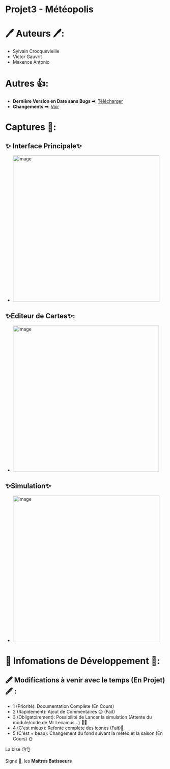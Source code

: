 # Projet3 - Météopolis

# 🖊 Auteurs 🖊:
- Sylvain Crocquevieille
- Victor Gauvrit
- Maxence Antonio

# Autres 👍:
- **Dernière Version en Date sans Bugs ➡**: [Télécharger](https://github.com/NiavlySDev/MeteoPolis/releases/download/1.0.0/MeteoPolis-v1.0.zip)
- **Changements ➡**: [Voir](https://github.com/NiavlySDev/MeteoPolis/releases/tag/1.0.0)

# Captures 📸:
## ✨ Interface Principale✨
- <img width="460" alt="image" src="https://github.com/NiavlySDev/MeteoPolis/assets/78169329/f118124c-d15e-4d64-9a93-bd16be08f02c">
## ✨Editeur de Cartes✨:
- <img width="459" alt="image" src="https://github.com/NiavlySDev/MeteoPolis/assets/78169329/8f8a308f-dfe7-4772-87d0-8faf077f3c30">
## ✨Simulation✨
- <img width="460" alt="image" src="https://github.com/NiavlySDev/MeteoPolis/assets/78169329/63271d86-bb2c-4100-a18f-f45a624092ea">

# 📜 Infomations de Développement 📜:
## 🖋 Modifications à venir avec le temps (En Projet) 🖋 :
- 1 (Priorité): Documentation Complète (En Cours)
- 2 (Rapidement): Ajout de Commentaires 😉 (Fait)
- 3 (Obligatoirement): Possibilité de Lancer la simulation (Attente du module/code de Mr Lecamus...) 🤷‍♂️
- 4 (C'est mieux): Refonte complète des icones (Fait)💠
- 5 (C'est + beau): Changement du fond suivant la météo et la saison (En Cours) 🌞

La bise 😘👌

Signé 📑, les **Maîtres Batisseurs**
